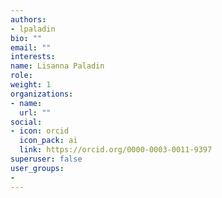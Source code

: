 ```yaml
---
authors:
- lpaladin
bio: ""
email: ""
interests:
name: Lisanna Paladin
role: 
weight: 1
organizations:
- name: 
  url: ""
social:
- icon: orcid
  icon_pack: ai
  link: https://orcid.org/0000-0003-0011-9397
superuser: false
user_groups:
- 
---
```

